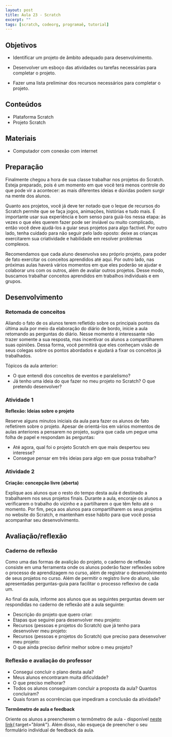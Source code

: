 ```yaml
---
layout: post
title: Aula 23 - Scratch
excerpt: ""
tags: [scratch, codeorg, programaê, tutorial]
---
```


## Objetivos

- Identificar um projeto de âmbito adequado para desenvolvimento.

- Desenvolver um esboço das atividades ou tarefas necessárias para completar o projeto.

- Fazer uma lista preliminar dos recursos necessários para completar o projeto.


## Conteúdos

- Plataforma Scratch
- Projeto Scratch

## Materiais

- Computador com conexão com internet


## Preparação

Finalmente chegou a hora de sua classe trabalhar nos projetos do Scratch. Esteja preparado, pois é um momento em que você terá menos controle do que pode vir a acontecer: as mais diferentes ideias e dúvidas podem surgir na mente dos alunos.

Quanto aos projetos, você já deve ter notado que o leque de recursos do Scratch permite que se faça jogos, animações, histórias e tudo mais. É importante usar sua experiência e bom senso para guiá-los nessa etapa: às vezes o que eles querem fazer pode ser inviável ou muito complicado, então você deve ajudá-los a guiar seus projetos para algo factível. Por outro lado, tenha cuidado para não seguir pelo lado oposto: deixe as crianças exercitarem sua criatividade e habilidade em resolver problemas complexos.

Recomendamos que cada aluno desenvolva seu próprio projeto, para poder de fato exercitar os conceitos aprendidos até aqui. Por outro lado, nas próximas aulas haverá vários momentos em que eles poderão se ajudar e colaborar uns com os outros, além de avaliar outros projetos. Desse modo, buscamos trabalhar conceitos aprendidos em trabalhos individuais e em grupos.


## Desenvolvimento

### Retomada de conceitos

Aliando o fato de os alunos terem refletido sobre os principais pontos da última aula por meio da elaboração do diário de bordo, inicie a aula retomando  as perguntas do diário. Nesse momento é interessante não trazer somente a sua resposta, mas incentivar os alunos a compartilharem suas opiniões. Dessa forma, você permitirá que eles conheçam visão de seus colegas sobre os pontos abordados e ajudará a fixar os conceitos já trabalhados.

Tópicos da aula anterior:

- O que entendi dos conceitos de eventos e paralelismo?
- Já tenho uma ideia do que fazer no meu projeto no Scratch? O que pretendo desenvolver?


### Atividade 1

**Reflexão: Ideias sobre o projeto**

Reserve alguns minutos iniciais da aula para fazer os alunos de fato refletirem sobre o projeto. Apesar de orientá-los em vários momentos de aulas anteriores a pensarem no projeto, sugira que cada um pegue uma folha de papel e respondam às perguntas:

- Até agora, qual foi o projeto Scratch em que mais despertou seu interesse?
- Consegue pensar em três ideias para algo em que possa trabalhar?


### Atividade 2

**Criação: concepção livre (aberta)**

Explique aos alunos que o resto do tempo desta aula é destinado a trabalharem nos seus projetos finais. Durante a aula, encoraje os alunos a verificarem o trabalho do vizinho e a partilharem o que têm feito até o momento. Por fim, peça aos alunos para compartilharem os seus projetos no website do Scratch, e mantenham esse hábito para que você possa acompanhar seu desenvolvimento.

## Avaliação/reflexão

### Caderno de reflexão

Como uma das formas de avalição do projeto, o caderno de reflexão consiste em uma ferramenta onde os alunos poderão fazer reflexões sobre o processo de aprendizagem no curso, além de registrar o desenvolvimento de seus projetos no curso.
Além de permitir o registro livre do aluno, são apresentadas perguntas-guia para facilitar o processo reflexivo de cada um.

Ao final da aula, informe aos alunos que as seguintes perguntas devem ser respondidas no caderno de reflexão até a aula seguinte:

- Descrição do projeto que quero criar:
- Etapas que seguirei para desenvolver meu projeto:
- Recursos (pessoas e projetos do Scratch) que já tenho para desenvolver meu projeto:
- Recursos (pessoas e projetos do Scratch) que preciso para desenvolver meu projeto:
- O que ainda preciso definir melhor sobre o meu projeto?



### Reflexão e avaliação do professor

 - Consegui concluir o plano desta aula?
 - Meus alunos encontraram muita dificuldade?
 - O que preciso melhorar?
 - Todos os alunos conseguiram concluir a proposta da aula? Quantos concluíram?
 - Quais foram as ocorrências que impediram a conclusão da atividade?

 **Termômetro de aula e feedback**

 Oriente os alunos a preencherem o termômetro de aula - disponível [neste link](http://goo.gl/FbZvEh){:target="_blank_"}. Além disso, não esqueça de preencher o seu formulário individual de feedback da aula.
